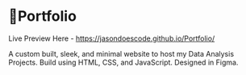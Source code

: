 # 💾Portfolio

Live Preview Here - https://jasondoescode.github.io/Portfolio/

A custom built, sleek, and minimal website to host my Data Analysis Projects. Build using HTML, CSS, and JavaScript. Designed in Figma.
